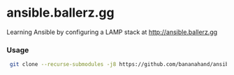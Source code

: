# ansible.ballerz.gg
Learning Ansible by configuring a LAMP stack at http://ansible.ballerz.gg

### Usage
```bash
 git clone --recurse-submodules -j8 https://github.com/bananahand/ansible.ballerz.gg.git
 ```
